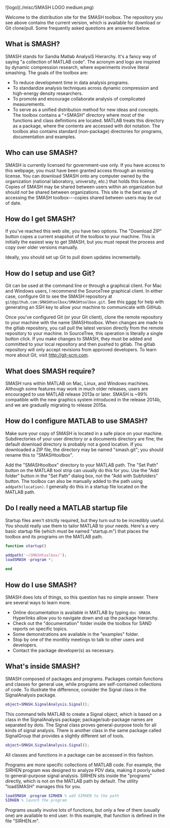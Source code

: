 ![logo](./misc/SMASH LOGO medium.png) 

Welcome to the distribution site for the SMASH toolbox.  The repository you see above contains the current version, which is available for download or Git clone/pull.  Some frequently asked questions are answered below.

## What is SMASH?

SMASH stands for Sandia Matlab AnalysiS Hierarchy. It's a fancy way of saying "a collection of MATLAB code". The acronym and logo are inspired by dynamic compression research, where experiments involve literal smashing. The goals of the toolbox are: 
- To reduce development time in data analysis programs. 
- To standardize analysis techniques across dynamic compression and high-energy density researchers. 
- To promote and encourage collaborate analysis of complicated measurements. 
- To serve as a unified distribution method for new ideas and concepts. 
The toolbox contains a "+SMASH" directory where most of the functions and class definitions are located. MATLAB treats this directory as a package, where the contents are accessed with dot notation. The toolbox also contains standard (non-package) directories for programs, documentation and examples.

## Who can use SMASH?

SMASH is currently licensed for government-use only.  If you have access to this webpage, you must have been granted access through an existing license.  You can download SMASH onto any computer owned by the organization (national laboratory, university, etc.) that holds this license.  Copies of SMASH may be shared between users within an organization but should *not* be shared between organizations.  This site is the best way of accessing the SMASH toolbox---copies shared between users may be out of date.

## How do I get SMASH?

If you've reached this web site, you have two options.  The "Download ZIP" button copes a current snapshot of the toolbox to your machine.  This is initially the easiest way to get SMASH, but you must repeat the process and copy over older versions manually. 

Ideally, you should set up Git to pull down updates incrementally.

## How do I setup and use Git?

Git can be used at the command line or through a graphical client. For Mac and Windows users, I recommend the SourceTree graphical client. In either case, configure Git to see the SMASH repository at `git@github.com:SMASHtoolbox/SMASHtoolbox.git`.  See this [page](https://help.github.com/articles/generating-an-ssh-key/) for help with generating an SSH key to allow your machine to communicate with GitHub.

Once you've configured Git (or your Git client), clone the remote repository to your machine with the name SMASHtoolbox. When changes are made to the gitlab repository, you call pull the latest version directly from the remote repository to your machine. In SourceTree, this operation is literally a single button click. If you make changes to SMASH, they must be added and committed to your local repository and then pushed to gitlab. The gitlab repository will only accept revisions from approved developers. To learn more about Git, visit http://git-scm.com.

## What does SMASH require?

SMASH runs within MATLAB on Mac, Linux, and Windows machines.  Although some features may work in much older releases, users are encouraged to use MATLAB release 2013a or later.  SMASH is ~99% compatible with the new graphics system introduced in the release 2014b, and we are gradually migrating to release 2015a.

## How do I configure MATLAB to use SMASH?

Make sure your copy of SMASH is located in a safe place on your machine. Subdirectories of your user directory or a documents directory are fine; the default download directory is probably not a good location.  If you downloaded a ZIP file, the directory may be named "smash.git"; you should rename this to "SMASHtoolbox". 

Add the "SMASHtoolbox" directory to your MATLAB path. The "Set Path" button on the MATLAB tool strip can usually do this for you. Use the "Add folder" button in the "Set Path" dialog box, not the "Add with Subfolders" button. The toolbox  can also be manually added to the path using `addpath(location)`. I generally do this in a startup file located on the MATLAB path.

## Do I really need a MATLAB startup file

Startup files aren't strictly required, but they turn out to be incredibly useful. You should really use them to tailor MATLAB to your needs.  Here's a very basic startup file (which must be named "startup.m") that places the toolbox and its programs on the MATLAB path.

```matlab
function startup()

addpath('~/SMASHtoolbox/');
loadSMASH -program *;

end
```

## How do I use SMASH?

SMASH does lots of things, so this question has no simple answer. There are several ways to learn more.
- Online documentation is available in MATLAB by typing `doc SMASH`. Hyperlinks allow you to navigate down and up the package hierarchy. 
- Check out the "documentation" folder inside the toolbox for SAND reports on specific topics. 
- Some demonstrations are available in the "examples" folder. 
- Stop by one of the monthly meetings to talk to other users and developers.
- Contact the package developer(s) as necessary.

## What's inside SMASH?

SMASH composed of packages and programs.  Packages contain functions and classes for general use, while programs are self-contained collections of code.  To illustrate the difference, consider the Signal class in the SignalAnalysis package.
```matlab
object=SMASH.SignalAnalysis.Signal();
```
This command tells MATLAB to create a Signal object, which is based on a class in the SignalAnalysis package; package/sub-package names are separated by dots.  The Signal class proves general-purpose tools for all kinds of signal analysis.  There is another class in the same package called SignalGroup that provides a slightly different set of tools.  
```matlab
object=SMASH.SignalAnalysis.Signal();
```
All classes and functions in a package can be accessed in this fashion.

Programs are more specific collections of MATLAB code.  For example, the SIRHEN program was designed to analyze PDV data, making it poorly suited to general-purpose signal analysis.  SIRHEN sits inside the "programs" directly, which is not on the MATLAB path by default.  The utility "loadSMASH" manages this for you.
```matlab
loadSMASH -program SIRHEN % add SIRHEN to the path
SIRHEN % launch the program
```
Programs usually involve lots of functions, but only a few of them (usually one) are available to end user.  In this example, that function is defined in the file "SIRHEN.m".


